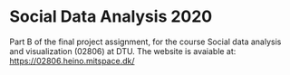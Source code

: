# Social Data Analysis 2020
Part B of the final project assignment, for the course Social data analysis and visualization (02806) at DTU.
The website is avaiable at: https://02806.heino.mitspace.dk/
